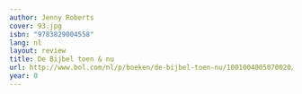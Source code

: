 ```yaml
---
author: Jenny Roberts
cover: 93.jpg
isbn: "9783829004558"
lang: nl
layout: review
title: De Bijbel toen & nu
url: http://www.bol.com/nl/p/boeken/de-bijbel-toen-nu/1001004005070020/index.html
year: 0
---
```

